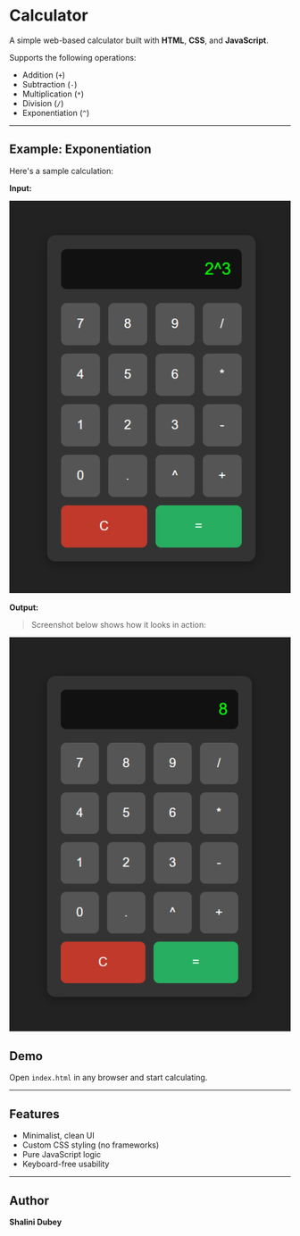 # Calculator

A simple web-based calculator built with **HTML**, **CSS**, and **JavaScript**.

Supports the following operations:
- Addition (`+`)
- Subtraction (`-`)
- Multiplication (`*`)
- Division (`/`)
- Exponentiation (`^`)

---

## Example: Exponentiation

Here's a sample calculation:

**Input:**  

![Calculator Example](screenshot_input.png)

**Output:**  


> Screenshot below shows how it looks in action:

![Calculator Example](screenshot.png)



## Demo

Open `index.html` in any browser and start calculating.

---

## Features

- Minimalist, clean UI
- Custom CSS styling (no frameworks)
- Pure JavaScript logic
- Keyboard-free usability

---

## Author

**Shalini Dubey**
